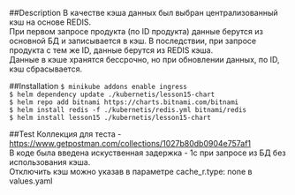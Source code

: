 ##Description
В качестве кэша данных был выбран централизованный кэш на основе REDIS.  
При первом запросе продукта (по ID продукта) данные берутся из основной БД и записывается в кэш. В последствии, при запросе продукта с тем же ID, данные берутся из REDIS кэша.  
Данные в кэше хранятся бессрочно, но при обновлении данных, по ID, кэш сбрасывается.


##Installation
`$ minikube addons enable ingress`  
`$ helm dependency update ./kubernetis/lesson15-chart`  
`$ helm repo add bitnami https://charts.bitnami.com/bitnami`  
`$ helm install redis -f ./kubernetis/redis.yml bitnami/redis`  
`$ helm install lesson15 ./kubernetis/lesson15-chart`

##Test
Коллекция для теста - https://www.getpostman.com/collections/1027b80db0904e757af1  
В коде была введена искуственная задержка - 1с при запросе из БД без использования кэша.  
Отключить кэш можно указав в параметре cache_r.type: none в values.yaml